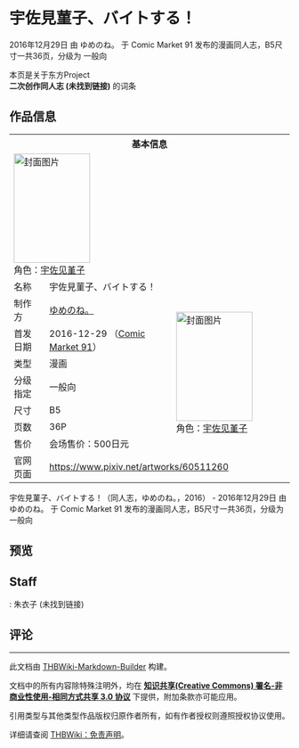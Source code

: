 # 宇佐見菫子、バイトする！

<!-- source html: G:\repos\THBWiki-Markdown-Builder\THBWikiMarkdown\Temp\main\e\e5\ns0%3A%E5%AE%87%E4%BD%90%E8%A6%8B%E8%8F%AB%E5%AD%90%E3%80%81%E3%83%90%E3%82%A4%E3%83%88%E3%81%99%E3%82%8B%EF%BC%81.html -->

2016年12月29日 由 ゆめのね。 于 Comic Market 91 发布的漫画同人志，B5尺寸一共36页，分级为 一般向

本页是关于东方Project  
 **二次创作同人志 (未找到链接)** 的词条

## 作品信息

<table><tbody><tr><th colspan="3">基本信息</th></tr><tr><td class="cover-artwork-mobile" colspan="2"><a href="./文件-宇佐見菫子、バイトする！封面.jpg.md" class="image" title="封面图片"><img alt="封面图片" src="https://upload.thwiki.cc/thumb/0/0e/%E5%AE%87%E4%BD%90%E8%A6%8B%E8%8F%AB%E5%AD%90%E3%80%81%E3%83%90%E3%82%A4%E3%83%88%E3%81%99%E3%82%8B%EF%BC%81%E5%B0%81%E9%9D%A2.jpg/137px-%E5%AE%87%E4%BD%90%E8%A6%8B%E8%8F%AB%E5%AD%90%E3%80%81%E3%83%90%E3%82%A4%E3%83%88%E3%81%99%E3%82%8B%EF%BC%81%E5%B0%81%E9%9D%A2.jpg" decoding="async" loading="lazy" width="137" height="196" srcset="https://upload.thwiki.cc/thumb/0/0e/%E5%AE%87%E4%BD%90%E8%A6%8B%E8%8F%AB%E5%AD%90%E3%80%81%E3%83%90%E3%82%A4%E3%83%88%E3%81%99%E3%82%8B%EF%BC%81%E5%B0%81%E9%9D%A2.jpg/206px-%E5%AE%87%E4%BD%90%E8%A6%8B%E8%8F%AB%E5%AD%90%E3%80%81%E3%83%90%E3%82%A4%E3%83%88%E3%81%99%E3%82%8B%EF%BC%81%E5%B0%81%E9%9D%A2.jpg 1.5x, https://upload.thwiki.cc/thumb/0/0e/%E5%AE%87%E4%BD%90%E8%A6%8B%E8%8F%AB%E5%AD%90%E3%80%81%E3%83%90%E3%82%A4%E3%83%88%E3%81%99%E3%82%8B%EF%BC%81%E5%B0%81%E9%9D%A2.jpg/274px-%E5%AE%87%E4%BD%90%E8%A6%8B%E8%8F%AB%E5%AD%90%E3%80%81%E3%83%90%E3%82%A4%E3%83%88%E3%81%99%E3%82%8B%EF%BC%81%E5%B0%81%E9%9D%A2.jpg 2x" data-file-width="840" data-file-height="1200"></a><div class="cover-char">角色：<a href="./宇佐见堇子.md" title="宇佐见堇子">宇佐见堇子</a></div></td>
</tr><tr><td class="label">名称</td><td colspan="2"> 宇佐見菫子、バイトする！ </td></tr><tr><td class="label">制作方</td><td><a href="./ゆめのね。.md" title="ゆめのね。">ゆめのね。</a></td><td class="cover-artwork" rowspan="7" style="min-width:196px;"><a href="./文件-宇佐見菫子、バイトする！封面.jpg.md" class="image" title="封面图片"><img alt="封面图片" src="https://upload.thwiki.cc/thumb/0/0e/%E5%AE%87%E4%BD%90%E8%A6%8B%E8%8F%AB%E5%AD%90%E3%80%81%E3%83%90%E3%82%A4%E3%83%88%E3%81%99%E3%82%8B%EF%BC%81%E5%B0%81%E9%9D%A2.jpg/137px-%E5%AE%87%E4%BD%90%E8%A6%8B%E8%8F%AB%E5%AD%90%E3%80%81%E3%83%90%E3%82%A4%E3%83%88%E3%81%99%E3%82%8B%EF%BC%81%E5%B0%81%E9%9D%A2.jpg" decoding="async" loading="lazy" width="137" height="196" srcset="https://upload.thwiki.cc/thumb/0/0e/%E5%AE%87%E4%BD%90%E8%A6%8B%E8%8F%AB%E5%AD%90%E3%80%81%E3%83%90%E3%82%A4%E3%83%88%E3%81%99%E3%82%8B%EF%BC%81%E5%B0%81%E9%9D%A2.jpg/206px-%E5%AE%87%E4%BD%90%E8%A6%8B%E8%8F%AB%E5%AD%90%E3%80%81%E3%83%90%E3%82%A4%E3%83%88%E3%81%99%E3%82%8B%EF%BC%81%E5%B0%81%E9%9D%A2.jpg 1.5x, https://upload.thwiki.cc/thumb/0/0e/%E5%AE%87%E4%BD%90%E8%A6%8B%E8%8F%AB%E5%AD%90%E3%80%81%E3%83%90%E3%82%A4%E3%83%88%E3%81%99%E3%82%8B%EF%BC%81%E5%B0%81%E9%9D%A2.jpg/274px-%E5%AE%87%E4%BD%90%E8%A6%8B%E8%8F%AB%E5%AD%90%E3%80%81%E3%83%90%E3%82%A4%E3%83%88%E3%81%99%E3%82%8B%EF%BC%81%E5%B0%81%E9%9D%A2.jpg 2x" data-file-width="840" data-file-height="1200"></a><div class="cover-char">角色：<a href="./宇佐见堇子.md" title="宇佐见堇子">宇佐见堇子</a></div></td>
</tr><tr><td class="label">首发日期</td><td>2016-12-29&#160;（<a href="/展会作品列表?e=Comic+Market%2391">Comic Market 91</a>）</td></tr><tr><td class="label">类型</td><td>漫画</td></tr><tr><td class="label">分级指定</td><td>一般向</td></tr><tr><td class="label">尺寸</td><td>B5</td></tr><tr><td class="label">页数</td><td>36P</td></tr><tr><td class="label">售价</td><td>会场售价：500日元</td></tr>
<tr><td class="label">官网页面</td><td colspan="2"><a rel="nofollow" class="external free" href="https://www.pixiv.net/artworks/60511260">https://www.pixiv.net/artworks/60511260</a></td></tr></tbody></table>

宇佐見菫子、バイトする！（同人志，ゆめのね。，2016） - 2016年12月29日 由 ゆめのね。 于 Comic Market 91 发布的漫画同人志，B5尺寸一共36页，分级为 一般向

## 预览

## Staff
: 朱衣子 (未找到链接)


## 评论




---

此文档由 [THBWiki-Markdown-Builder](https://github.com/Delsin-Yu/THBWiki-Markdown-Builder) 构建。

文档中的所有内容除特殊注明外，均在 [**知识共享(Creative Commons) 署名-非商业性使用-相同方式共享 3.0 协议**](https://creativecommons.org/licenses/by-sa/3.0/deed.zh-hans) 下提供，附加条款亦可能应用。

引用类型与其他类型作品版权归原作者所有，如有作者授权则遵照授权协议使用。

详细请查阅 [THBWiki：免责声明](https://thbwiki.cc/THBWiki:%E5%85%8D%E8%B4%A3%E5%A3%B0%E6%98%8E)。

